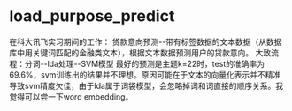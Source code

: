 # load_purpose_predict
在科大讯飞实习期间的工作：
贷款意向预测--带有标签数据的文本数据（从数据库中用关键词匹配的金融类文本），根据文本数据预测用户的贷款意向。
大致流程：分词--lda处理--SVM模型
最好的预测是主题k=22时，test的准确率为69.6%，svm训练出的结果并不理想。原因可能在于文本的向量化表示并不精准导致svm精度欠佳，由于lda属于词袋模型，会忽略掉词和词直接的顺序关系。我觉得可以尝一下word embedding。
